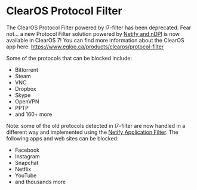 # ClearOS Protocol Filter
The ClearOS Protocol Filter powered by l7-filter has been deprecated.  Fear not... a new Protocol Filter solution powered by [Netify and nDPI](https://www.netify.ai/resources/developer/netifyd) is now available in ClearOS 7!  You can find more information about the ClearOS app here: https://www.egloo.ca/products/clearos/protocol-filter

Some of the protocols that can be blocked include:
- Bittorrent
- Steam
- VNC
- Dropbox
- Skype
- OpenVPN
- PPTP
- and 160+ more

Note: some of the old protocols detected in l7-filter are now handled in a different way and implemented using the [Netify Application Filter](https://www.egloo.ca/products/clearos/application-filter).  The following apps and web sites can be blocked:
- Facebook
- Instagram
- Snapchat
- Netflix
- YouTube
- and thousands more

